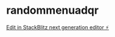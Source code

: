 # randommenuadqr

[Edit in StackBlitz next generation editor ⚡️](https://stackblitz.com/~/github.com/smthsymlyn/randommenuadqr)